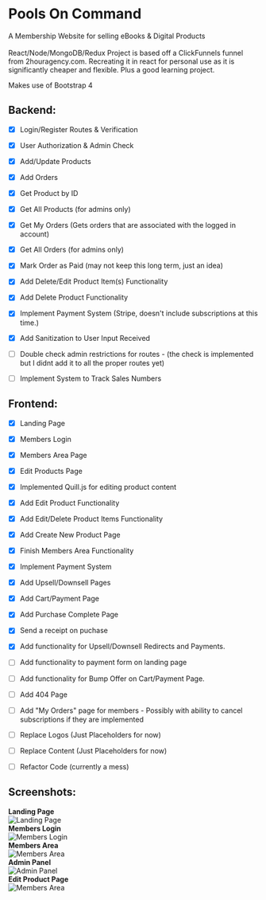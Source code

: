 # Pools On Command
A Membership Website for selling eBooks &amp; Digital Products\
\
React/Node/MongoDB/Redux Project is based off a ClickFunnels funnel from 2houragency.com. Recreating it in react for personal use as it is significantly cheaper and flexible. Plus a good learning project.



Makes use of Bootstrap 4

## Backend:
- [x] Login/Register Routes & Verification
- [x] User Authorization & Admin Check
- [x] Add/Update Products
- [x] Add Orders
- [x] Get Product by ID
- [x] Get All Products (for admins only)
- [x] Get My Orders (Gets orders that are associated with the logged in account)
- [x] Get All Orders (for admins only)
- [x] Mark Order as Paid (may not keep this long term, just an idea)
- [x] Add Delete/Edit Product Item(s) Functionality
- [x] Add Delete Product Functionality
- [x] Implement Payment System (Stripe, doesn't include subscriptions at this time.)
- [x] Add Sanitization to User Input Received
- [ ] Double check admin restrictions for routes - (the check is implemented but I didnt add it to all the proper routes yet)
- [ ] Implement System to Track Sales Numbers



## Frontend:
- [x] Landing Page
- [x] Members Login
- [x] Members Area Page
- [x] Edit Products Page 
- [x] Implemented Quill.js for editing product content
- [x] Add Edit Product Functionality
- [x] Add Edit/Delete Product Items Functionality
- [x] Add Create New Product Page
- [x] Finish Members Area Functionality
- [x] Implement Payment System
- [x] Add Upsell/Downsell Pages
- [x] Add Cart/Payment Page
- [x] Add Purchase Complete Page
- [x] Send a receipt on puchase
- [x] Add functionality for Upsell/Downsell Redirects and Payments.
- [ ] Add functionality to payment form on landing page
- [ ] Add functionality for Bump Offer on Cart/Payment Page.
- [ ] Add 404 Page
- [ ] Add "My Orders" page for members - Possibly with ability to cancel subscriptions if they are implemented
- [ ] Replace Logos (Just Placeholders for now)
- [ ] Replace Content (Just Placeholders for now)
- [ ] Refactor Code (currently a mess)


## Screenshots:
**Landing Page**\
![Landing Page](https://i.imgur.com/EUViVeh.jpg)\
**Members Login**\
![Members Login](https://i.imgur.com/FDqaoHs.jpg)\
**Members Area**\
![Members Area](https://i.imgur.com/2qkOjOI.jpg)\
**Admin Panel**\
![Admin Panel](https://i.imgur.com/4yBCYFg.jpg)\
**Edit Product Page**\
![Members Area](https://i.imgur.com/Rrkvj6j.jpg)
